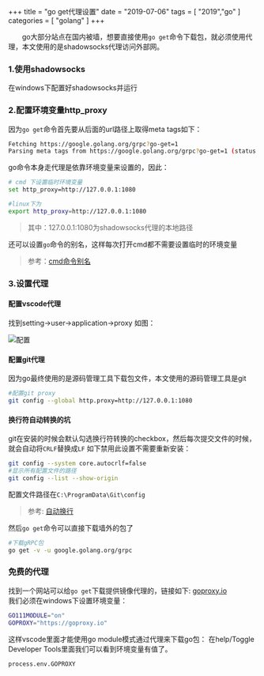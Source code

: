 +++
title = "go get代理设置"
date = "2019-07-06"
tags = [ "2019","go" ]
categories = [ "golang" ]
+++

　　go大部分站点在国内被墙，想要直接使用`go get`命令下载包，就必须使用代理，本文使用的是shadowsocks代理访问外部网。
<!--more-->
### 1.使用shadowsocks

在windows下配置好shadowsocks并运行

### 2.配置环境变量http_proxy

因为`go get`命令首先要从后面的url路径上取得meta tags如下：

```sh
Fetching https://google.golang.org/grpc?go-get=1
Parsing meta tags from https://google.golang.org/grpc?go-get=1 (status code 200)
```

go命令本身走代理是依靠环境变量来设置的，因此：

```sh
# cmd 下设置临时环境变量
set http_proxy=http://127.0.0.1:1080

#linux下为
export http_proxy=http://127.0.0.1:1080
```
>其中：127.0.0.1:1080为shadowsocks代理的本地路径

还可以设置`go`命令的别名，这样每次打开cmd都不需要设置临时的环境变量
>参考：[cmd命令别名](https://gerrywp.github.io/iblog/windows/cmdalias.html '点我访问')

### 3.设置代理

#### 配置vscode代理

找到setting->user->application->proxy 如图：

![配置](../../pictures/QQ20190706132230.png '点我访问')

#### 配置git代理
因为go最终使用的是源码管理工具下载包文件，本文使用的源码管理工具是git

```sh
#配置git proxy
git config --global http.proxy=http://127.0.0.1:1080
```
#### 换行符自动转换的坑
git在安装的时候会默认勾选换行符转换的checkbox，然后每次提交文件的时候，就会自动将`CRLF`替换成`LF`
如下禁用此设置不需要重新安装：

```sh
git config --system core.autocrlf=false
#显示所有配置文件的路径
git config --list --show-origin
```
配置文件路径在`C:\ProgramData\Git\config`
>参考: [自动换行](https://github.com/cssmagic/blog/issues/22 "点我访问")

然后`go get`命令可以直接下载墙外的包了

```sh
#下载gRPC包
go get -v -u google.golang.org/grpc
```

### 免费的代理

找到一个网站可以给`go get`下载提供镜像代理的，链接如下:
[goproxy.io](https://goproxy.io "点我访问")  
我们必须在windows下设置环境变量：

```sh
GO111MODULE="on"
GOPROXY="https://goproxy.io"
```

这样vscode里面才能使用go module模式通过代理来下载go包：
在help/Toggle Developer Tools里面我们可以看到环境变量有值了。

```sh
process.env.GOPROXY
```